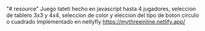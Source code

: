 "# resource" 
Juego tateti hecho en javascript
hasta 4 jugadores, seleccion de tablero 3x3 y 4x4, seleccion de color y eleccion del tipo de boton circulo o cuadrado
Implementado en netlyfly
https://mythreeinline.netlify.app/
